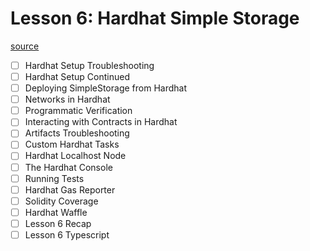 # Lesson 6: Hardhat Simple Storage
[source](https://www.youtube.com/watch?v=gyMwXuJrbJQ&t=30017s&ab_channel=freeCodeCamp.org)
- [ ] Hardhat Setup Troubleshooting
- [ ] Hardhat Setup Continued
- [ ] Deploying SimpleStorage from Hardhat
- [ ] Networks in Hardhat
- [ ] Programmatic Verification
- [ ] Interacting with Contracts in Hardhat
- [ ] Artifacts Troubleshooting
- [ ] Custom Hardhat Tasks
- [ ] Hardhat Localhost Node
- [ ] The Hardhat Console
- [ ] Running Tests
- [ ] Hardhat Gas Reporter
- [ ] Solidity Coverage
- [ ] Hardhat Waffle
- [ ] Lesson 6 Recap 
- [ ] Lesson 6 Typescript
